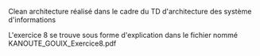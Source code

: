 Clean architecture réalisé dans le cadre du TD d'architecture des système d'informations

L'exercice 8 se trouve sous forme d'explication dans le fichier nommé KANOUTE_GOUIX_Exercice8.pdf